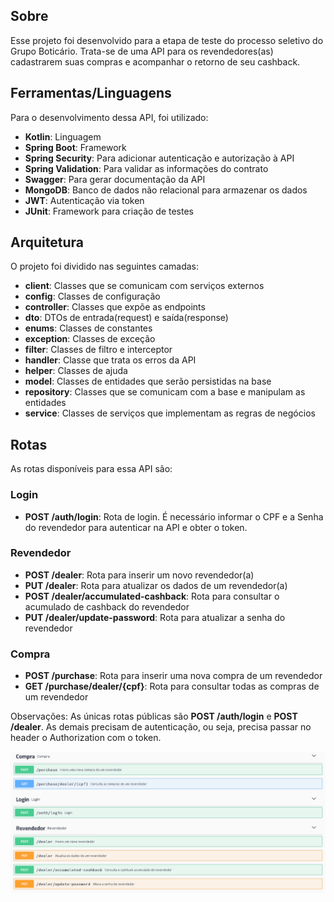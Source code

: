 ## Sobre

Esse projeto foi desenvolvido para a etapa de teste do processo seletivo do Grupo Boticário. Trata-se de uma API para os revendedores(as) cadastrarem suas compras e acompanhar o retorno de seu cashback.

## Ferramentas/Linguagens

Para o desenvolvimento dessa API, foi utilizado:

- **Kotlin**: Linguagem
- **Spring Boot**: Framework 
- **Spring Security**: Para adicionar autenticação e autorização à API
- **Spring Validation**: Para validar as informações do contrato
- **Swagger**: Para gerar documentação da API
- **MongoDB**: Banco de dados não relacional para armazenar os dados
- **JWT**: Autenticação via token
- **JUnit**: Framework para criação de testes

## Arquitetura

O projeto foi dividido nas seguintes camadas:

- **client**: Classes que se comunicam com serviços externos
- **config**: Classes de configuração
- **controller**: Classes que expõe as endpoints 
- **dto**: DTOs de entrada(request) e saída(response)
- **enums**: Classes de constantes
- **exception**: Classes de exceção
- **filter**: Classes de filtro e interceptor
- **handler**: Classe que trata os erros da API
- **helper**: Classes de ajuda
- **model**: Classes de entidades que serão persistidas na base
- **repository**: Classes que se comunicam com a base e manipulam as entidades
- **service**: Classes de serviços que implementam as regras de negócios

## Rotas

As rotas disponíveis para essa API são:

### Login

- **POST /auth/login**: Rota de login. É necessário informar o CPF e a Senha do revendedor para autenticar na API e obter o token.

### Revendedor

- **POST /dealer**: Rota para inserir um novo revendedor(a)
- **PUT /dealer**: Rota para atualizar os dados de um revendedor(a)
- **POST /dealer/accumulated-cashback**: Rota para consultar o acumulado de cashback do revendedor
- **PUT /dealer/update-password**: Rota para atualizar a senha do revendedor

### Compra

- **POST /purchase**: Rota para inserir uma nova compra de um revendedor
- **GET /purchase/dealer/{cpf}**: Rota para consultar todas as compras de um revendedor

Observações: As únicas rotas públicas são **POST /auth/login** e **POST /dealer**. As demais precisam de autenticação, ou seja, precisa passar no header o Authorization com o token.

![img.png](images/swagger.png)